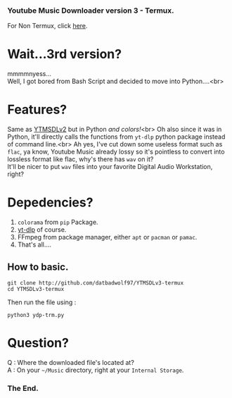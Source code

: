 ### Youtube Music Downloader version 3 - Termux.
For Non Termux, click [here](http://github.com/datbadwolf97/YTMSDLv3).<br/>

# Wait...3rd version?

mmmmnyess...<br/>
Well, I got bored from Bash Script and decided to move into Python....<br\>

# Features?

Same as [YTMSDLv2](https://github.com/datbadwolf97/YTMSDLv2) but in Python *and colors!*<br\>
Oh also since it was in Python, it'll directly calls the functions from `yt-dlp` python package instead of command line.<br\>
Ah yes, I've cut down some useless format such as `flac`, ya know, Youtube Music already lossy so it's pointless to convert into lossless format like flac, why's there has `wav` on it?<br/>
It'll be nicer to put `wav` files into your favorite Digital Audio Workstation, right?<br/>
# Depedencies?

1. `colorama` from `pip` Package.
2. [yt-dlp](http://github.com/yt-dlp/yt-dlp) of course.
3. FFmpeg from package manager, either `apt` or `pacman` or `pamac`.
4. That's all....

## How to basic.

```
git clone http://github.com/datbadwolf97/YTMSDLv3-termux
cd YTMSDLv3-termux
```
Then run the file using :
```
python3 ydp-trm.py
```
# Question?

Q : Where the downloaded file's located at?<br/>
A : On your `~/Music` directory, right at your `Internal Storage`.<br/>

### The End.
